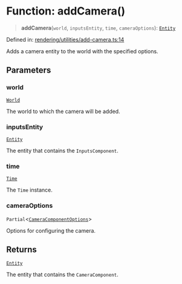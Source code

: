 # Function: addCamera()

> **addCamera**(`world`, `inputsEntity`, `time`, `cameraOptions`): [`Entity`](../classes/Entity.md)

Defined in: [rendering/utilities/add-camera.ts:14](https://github.com/Forge-Game-Engine/Forge/blob/6eae4e51dbdc502818b1c2f3a3ffce9e4a1fd125/src/rendering/utilities/add-camera.ts#L14)

Adds a camera entity to the world with the specified options.

## Parameters

### world

[`World`](../classes/World.md)

The world to which the camera will be added.

### inputsEntity

[`Entity`](../classes/Entity.md)

The entity that contains the `InputsComponent`.

### time

[`Time`](../classes/Time.md)

The `Time` instance.

### cameraOptions

`Partial`\<[`CameraComponentOptions`](../type-aliases/CameraComponentOptions.md)\>

Options for configuring the camera.

## Returns

[`Entity`](../classes/Entity.md)

The entity that contains the `CameraComponent`.
